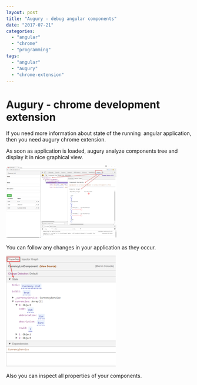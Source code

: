 ```yaml
---
layout: post
title: "Augury - debug angular components"
date: "2017-07-21"
categories: 
  - "angular"
  - "chrome"
  - "programming"
tags: 
  - "angular"
  - "augury"
  - "chrome-extension"
---
```


# Augury - chrome development extension

If you need more information about state of the running  angular application, then you need augury chrome extension.

As soon as application is loaded, augury analyze components tree and display it in nice graphical view.

[![](assets/images/2017-07-21-06_19_49-AngularMyApp-300x197.png)](http://bisaga.com/blog/wp-content/uploads/2017/07/2017-07-21-06_19_49-AngularMyApp.png)

You can follow any changes in your application as they occur.

[![](assets/images/2017-07-21-06_26_49-AngularMyApp-298x300.png)](http://bisaga.com/blog/wp-content/uploads/2017/07/2017-07-21-06_26_49-AngularMyApp.png)

Also you can inspect all properties of your components.
